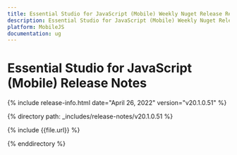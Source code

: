 ```yaml
---
title: Essential Studio for JavaScript (Mobile) Weekly Nuget Release Release Notes  
description: Essential Studio for JavaScript (Mobile) Weekly Nuget Release Release Notes  
platform: MobileJS
documentation: ug
---
```


# Essential Studio for JavaScript (Mobile)  Release Notes  

{% include release-info.html date="April 26, 2022"  version="v20.1.0.51" %} 


{% directory path: _includes/release-notes/v20.1.0.51 %}

{% include {{file.url}} %}

{% enddirectory %}